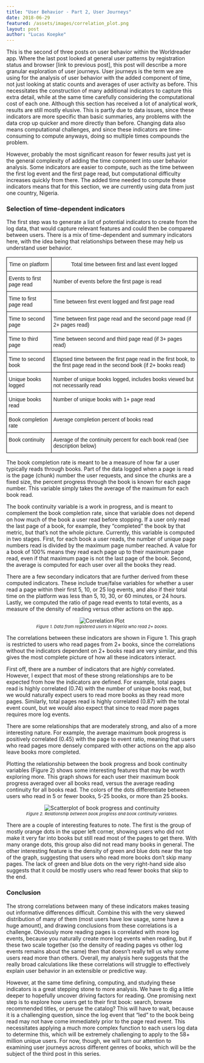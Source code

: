 ```yaml
---
title: "User Behavior - Part 2, User Journeys"
date: 2018-06-29 
featured: /assets/images/correlation_plot.png
layout: post
author: "Lucas Koepke"
---
```


This is the second of three posts on user behavior within the Worldreader app. Where the last post looked at general user patterns by registration status and browser [link to previous post], this post will describe a more granular exploration of user journeys. User journeys is the term we are using for the analysis of user behavior with the added component of time, not just looking at static counts and averages of user activity as before. This necessitates the construction of many additional indicators to capture this extra detail, while at the same time carefully considering the computational cost of each one. Although this section has received a lot of analytical work, results are still mostly elusive. This is partly due to data issues, since these indicators are more specific than basic summaries, any problems with the data crop up quicker and more directly than before. Changing data also means computational challenges, and since these indicators are time-consuming to compute anyways, doing so multiple times compounds the problem.

However, probably the most significant reason for fewer results just yet is the general complexity of adding the time component into user behavior analysis. Some indicators are easier to compute, such as the time between the first log event and the first page read, but computational difficulty increases quickly from there. The added time needed to compute these indicators means that for this section, we are currently using data from just one country, Nigeria.

### Selection of time-dependent indicators

The first step was to generate a list of potential indicators to create from the log data, that would capture relevant features and could then be compared between users. There is a mix of time-dependent and summary indicators here, with the idea being that relationships between these may help us understand user behavior.

<style type="text/css">
.tg  {border-collapse:collapse;border-spacing:0;}
.tg td{font-family:Arial, sans-serif;font-size:14px;padding:10px 5px;border-style:solid;border-width:1px;overflow:hidden;word-break:normal;border-color:black;}
.tg th{font-family:Arial, sans-serif;font-size:14px;font-weight:normal;padding:10px 5px;border-style:solid;border-width:1px;overflow:hidden;word-break:normal;border-color:black;}
.tg .tg-yw4l{vertical-align:top}
</style>
<table class="tg">
  <tr>
    <th class="tg-031e">Time on platform</th>
    <th class="tg-031e">Total time between first and last event logged</th>
  </tr>
  <tr>
    <td class="tg-031e">Events to first page read</td>
    <td class="tg-031e">Number of events before the first page is read</td>
  </tr>
  <tr>
    <td class="tg-031e">Time to first page read</td>
    <td class="tg-031e">Time between first event logged and first page read</td>
  </tr>
  <tr>
    <td class="tg-031e">Time to second page</td>
    <td class="tg-031e">Time between first page read and the second page read (if 2+ pages read)</td>
  </tr>
  <tr>
    <td class="tg-031e">Time to third page</td>
    <td class="tg-031e">Time between second and third page read (if 3+ pages read)</td>
  </tr>
  <tr>
    <td class="tg-yw4l">Time to second book</td>
    <td class="tg-yw4l">Elapsed time between the first page read in the first book, to the first page read in the second book (if 2+ books read)</td>
  </tr>
  <tr>
    <td class="tg-yw4l">Unique books logged</td>
    <td class="tg-yw4l">Number of unique books logged, includes books viewed but not necessarily read</td>
  </tr>
  <tr>
    <td class="tg-yw4l">Unique books read</td>
    <td class="tg-yw4l">Number of unique books with 1+ page read</td>
  </tr>
  <tr>
    <td class="tg-yw4l">Book completion rate</td>
    <td class="tg-yw4l">Average completion percent of books read</td>
  </tr>
  <tr>
    <td class="tg-yw4l">Book continuity</td>
    <td class="tg-yw4l">Average of the continuity percent for each book read (see description below)</td>
  </tr>
</table>

The book completion rate is meant to be a measure of how far a user typically reads through books. Part of the data logged when a page is read is the page (chunk) number the user requests, and since the chunks are a fixed size, the percent progress through the book is known for each page number. This variable simply takes the average of the maximum for each book read.

The book continuity variable is a work in progress, and is meant to complement the book completion rate, since that variable does not depend on how much of the book a user read before stopping. If a user only read the last page of a book, for example, they “completed” the book by that metric, but that’s not the whole picture. Currently, this variable is computed in two stages. First, for each book a user reads, the number of unique page numbers read is divided by the maximum page number reached. A value for a book of 100% means they read each page up to their maximum page read, even if that maximum page is not the last page of the book. Second, the average is computed for each user over all the books they read.

There are a few secondary indicators that are further derived from these computed indicators. These include true/false variables for whether a user read a page within their first 5, 10, or 25 log events, and also if their total time on the platform was less than 5, 10, 30, or 60 minutes, or 24 hours. Lastly, we computed the ratio of page read events to total events, as a measure of the density of reading versus other actions on the app.

<p align="center">
  <img src="{{ site.baseurl }}/assets/images/correlation_plot.png" alt="Correlation Plot" style="max-width:100%;vertical-align:middle;margin:0px 0px 0px 0px;" /><br>
<em p style="font-size:11px">Figure 1. Data from registered users in Nigeria who read 2+ books.
</em></p>

The correlations between these indicators are shown in Figure 1. This graph is restricted to users who read pages from 2+ books, since the correlations without the indicators dependent on 2+ books read are very similar, and this gives the most complete picture of how all these indicators interact.

First off, there are a number of indicators that are <em>highly</em> correlated. However, I expect that most of these strong relationships are to be expected from how the indicators are defined. For example, total pages read is highly correlated (0.74) with the number of unique books read, but we would naturally expect users to read more books as they read more pages. Similarly, total pages read is highly correlated (0.87) with the total event count, but we would also expect that since to read more pages requires more log events.

There are some relationships that are moderately strong, and also of a more interesting nature. For example, the average maximum book progress is positively correlated (0.45) with the page to event ratio, meaning that users who read pages more densely compared with other actions on the app also leave books more completed.

Plotting the relationship between the book progress and book continuity variables (Figure 2) shows some interesting features that may be worth exploring more. This graph shows for each user their maximum book progress averaged over all books read, versus the average reading continuity for all books read. The colors of the dots differentiate between users who read in 5 or fewer books, 5-25 books, or more than 25 books.

<p align="center">
  <img src="{{ site.baseurl }}/assets/images/scatter_plot_journeys.png" alt="Scatterplot of book progress and continuity" style="max-width:100%;vertical-align:middle;margin:0px 0px 0px 0px;" /><br>
<em p style="font-size:11px">Figure 2. Relationship between book progress and book continuity variables.
</em></p>

There are a couple of interesting features to note. The first is the group of mostly orange dots in the upper left corner, showing users who did not make it very far into books but still read most of the pages to get there. With many orange dots, this group also did not read many books in general. The other interesting feature is the density of green and blue dots near the top of the graph, suggesting that users who read more books don’t skip many pages. The lack of green and blue dots on the very right-hand side also suggests that it could be mostly users who read fewer books that skip to the end.

### Conclusion

The strong correlations between many of these indicators makes teasing out informative differences difficult. Combine this with the very skewed distribution of many of them (most users have low usage, some have a huge amount), and drawing conclusions from these correlations is a challenge. Obviously more reading pages is correlated with more log events, because you naturally create more log events when reading, but if these two scale together (so the density of reading pages vs other log events remains about the same) then that doesn’t really tell us why some users read more than others. Overall, my analysis here suggests that the really broad calculations like these correlations will struggle to effectively explain user behavior in an extensible or predictive way.

However, at the same time defining, computing, and studying these indicators is a great stepping stone to more analysis. We have to dig a little deeper to hopefully uncover driving factors for reading. One promising next step is to explore how users get to their first book: search, browse recommended titles, or peruse the catalog? This will have to wait, because it is a challenging question, since the log event that “led” to the book being read may not have come immediately prior to the page read event. This necessitates applying a much more complex function to each users log data to determine this, which will be extremely challenging to apply to the 58+ million unique users. For now, though, we will turn our attention to examining user journeys across different genres of books, which will be the subject of the third post in this series. 
